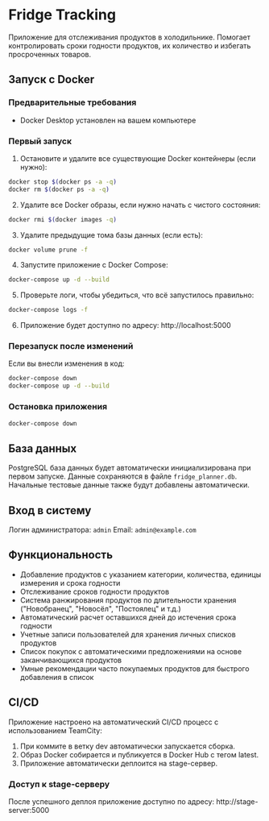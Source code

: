 # Fridge Tracking

Приложение для отслеживания продуктов в холодильнике. Помогает контролировать сроки годности продуктов, их количество и избегать просроченных товаров.

## Запуск с Docker

### Предварительные требования
- Docker Desktop установлен на вашем компьютере

### Первый запуск

1. Остановите и удалите все существующие Docker контейнеры (если нужно):
```bash
docker stop $(docker ps -a -q)
docker rm $(docker ps -a -q)
```

2. Удалите все Docker образы, если нужно начать с чистого состояния:
```bash
docker rmi $(docker images -q)
```

3. Удалите предыдущие тома базы данных (если есть):
```bash
docker volume prune -f
```

4. Запустите приложение с Docker Compose:
```bash
docker-compose up -d --build
```

5. Проверьте логи, чтобы убедиться, что всё запустилось правильно:
```bash
docker-compose logs -f
```

6. Приложение будет доступно по адресу: http://localhost:5000

### Перезапуск после изменений

Если вы внесли изменения в код:
```bash
docker-compose down
docker-compose up -d --build
```

### Остановка приложения

```bash
docker-compose down
```

## База данных

PostgreSQL база данных будет автоматически инициализирована при первом запуске. Данные сохраняются в файле `fridge_planner.db`. Начальные тестовые данные также будут добавлены автоматически.

## Вход в систему


Логин администратора: `admin`
Email: `admin@example.com`

## Функциональность

- Добавление продуктов с указанием категории, количества, единицы измерения и срока годности
- Отслеживание сроков годности продуктов
- Система ранжирования продуктов по длительности хранения ("Новобранец", "Новосёл", "Постоялец" и т.д.)
- Автоматический расчет оставшихся дней до истечения срока годности
- Учетные записи пользователей для хранения личных списков продуктов
- Список покупок с автоматическими предложениями на основе заканчивающихся продуктов
- Умные рекомендации часто покупаемых продуктов для быстрого добавления в список 

## CI/CD

Приложение настроено на автоматический CI/CD процесс с использованием TeamCity:

1. При коммите в ветку dev автоматически запускается сборка.
2. Образ Docker собирается и публикуется в Docker Hub с тегом latest.
3. Приложение автоматически деплоится на stage-сервер.

### Доступ к stage-серверу

После успешного деплоя приложение доступно по адресу: http://stage-server:5000
